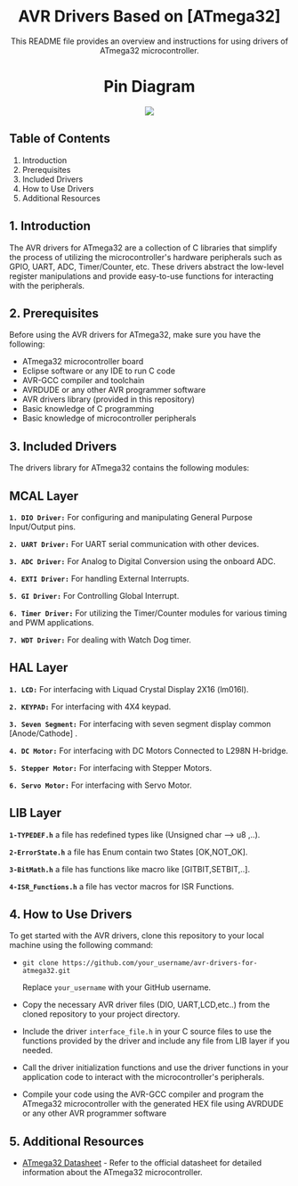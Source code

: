 <div align="center">
  <h1>AVR Drivers Based on [ATmega32] </h1>
  <p>This README file provides an overview and instructions for using drivers of ATmega32 microcontroller.</p>
  <h1>Pin  Diagram </h1>
  <!img src="https://github.com/MahmoudSamy511/AVR-Drivers/assets/95527475/f93e2eb8-090f-4724-825d-20b565e27bb4" alt="Image 1" width="400" height ="331"/>
  <!img src="https://github.com/MahmoudSamy511/AVR-Drivers/assets/95527475/fa65fee4-86d0-46da-8960-d2b1a950ad7d" alt="Image 2" width="400"/>
  <img src="https://github.com/MahmoudSamy511/AVR-Drivers/assets/95527475/10be0c9b-8484-46fd-99d2-c7a7b6c42024">
</div>

## Table of Contents
1. Introduction
2. Prerequisites
3. Included Drivers
4. How to Use Drivers
5. Additional Resources

## 1. Introduction

The AVR drivers for ATmega32 are a collection of C libraries that simplify the process of utilizing the microcontroller's hardware peripherals such as GPIO, UART, ADC, Timer/Counter, etc. These drivers abstract the low-level register manipulations and provide easy-to-use functions for interacting with the peripherals.

## 2. Prerequisites

Before using the AVR drivers for ATmega32, make sure you have the following:

- ATmega32 microcontroller board
- Eclipse software or any IDE to run C code
- AVR-GCC compiler and toolchain
- AVRDUDE or any other AVR programmer software
- AVR drivers library (provided in this repository)
- Basic knowledge of C programming
- Basic knowledge of microcontroller peripherals

## 3. Included Drivers

  The drivers library for ATmega32 contains the following modules:
  ## MCAL Layer
   **`1. DIO Driver:`** For configuring and manipulating General Purpose Input/Output pins.
   
   **`2. UART Driver:`** For UART serial communication with other devices.
   
   **`3. ADC Driver:`** For Analog to Digital Conversion using the onboard ADC.
   
   **`4. EXTI Driver:`** For handling External Interrupts.
   
   **`5. GI Driver:`** For Controlling Global Interrupt.
   
   **`6. Timer Driver:`** For utilizing the Timer/Counter modules for various timing and PWM applications.
   
   **`7. WDT Driver:`** For dealing with Watch Dog timer.
  ## HAL Layer
   **`1. LCD:`** For interfacing with Liquad Crystal Display 2X16 (lm016l).
      
   **`2. KEYPAD:`** For interfacing with 4X4 keypad.
      
   **`3. Seven Segment:`** For interfacing with seven segment display common [Anode/Cathode] .
      
   **`4. DC Motor:`** For interfacing with  DC Motors Connected to L298N H-bridge.
      
   **`5. Stepper Motor:`** For interfacing with Stepper Motors.

   **`6. Servo Motor:`** For interfacing with Servo Motor.
  ## LIB Layer
   **`1-TYPEDEF.h`** a file has redefined types like (Unsigned char --> u8 ,..).
   
   **`2-ErrorState.h`** a file has Enum contain two States [OK,NOT_OK].
   
   **`3-BitMath.h`** a file has functions like macro like [GITBIT,SETBIT,..].
   
   **`4-ISR_Functions.h`** a file has vector macros for ISR Functions.
   
 ## 4. How to Use Drivers

  To get started with the AVR drivers, clone this repository to your local machine using the following command:

- `git clone https://github.com/your_username/avr-drivers-for-atmega32.git`
  
     Replace `your_username` with your GitHub username.
  
- Copy the necessary AVR driver files (DIO, UART,LCD,etc..) from the cloned repository to your project directory.

- Include the driver `interface_file.h` in your C source files to use the functions provided by the driver and
 include any file from LIB layer if you needed. 

- Call the driver initialization functions and use the driver functions in your application code to interact with the microcontroller's peripherals.

- Compile your code using the AVR-GCC compiler and program the ATmega32 microcontroller with the generated HEX file using AVRDUDE or any other AVR programmer software
  
 ## 5. Additional Resources
  - [ATmega32 Datasheet](https://ww1.microchip.com/downloads/en/DeviceDoc/doc2503.pdf) - Refer to the official datasheet for detailed information about the ATmega32 microcontroller.
